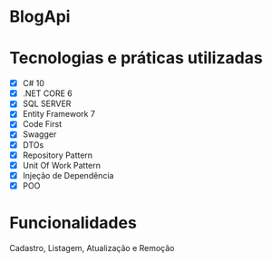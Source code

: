 # BlogApi

# Tecnologias e práticas utilizadas
- [x] C# 10
- [x] .NET CORE 6
- [x] SQL SERVER
- [x] Entity Framework 7
- [x] Code First
- [x] Swagger
- [x] DTOs
- [x] Repository Pattern
- [x] Unit Of Work Pattern
- [x] Injeção de Dependência
- [x] POO

# Funcionalidades
Cadastro, Listagem, Atualização e Remoção

